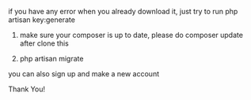 if you have any error when you already download it, just try to run php artisan key:generate

1. make sure your composer is up to date, please do composer update after clone this

2. php artisan migrate

you can also sign up and make a new account

Thank You!
